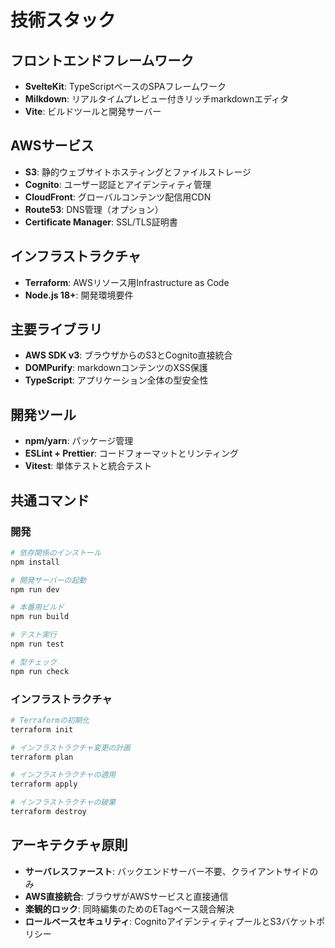 # 技術スタック

## フロントエンドフレームワーク
- **SvelteKit**: TypeScriptベースのSPAフレームワーク
- **Milkdown**: リアルタイムプレビュー付きリッチmarkdownエディタ
- **Vite**: ビルドツールと開発サーバー

## AWSサービス
- **S3**: 静的ウェブサイトホスティングとファイルストレージ
- **Cognito**: ユーザー認証とアイデンティティ管理
- **CloudFront**: グローバルコンテンツ配信用CDN
- **Route53**: DNS管理（オプション）
- **Certificate Manager**: SSL/TLS証明書

## インフラストラクチャ
- **Terraform**: AWSリソース用Infrastructure as Code
- **Node.js 18+**: 開発環境要件

## 主要ライブラリ
- **AWS SDK v3**: ブラウザからのS3とCognito直接統合
- **DOMPurify**: markdownコンテンツのXSS保護
- **TypeScript**: アプリケーション全体の型安全性

## 開発ツール
- **npm/yarn**: パッケージ管理
- **ESLint + Prettier**: コードフォーマットとリンティング
- **Vitest**: 単体テストと統合テスト

## 共通コマンド

### 開発
```bash
# 依存関係のインストール
npm install

# 開発サーバーの起動
npm run dev

# 本番用ビルド
npm run build

# テスト実行
npm run test

# 型チェック
npm run check
```

### インフラストラクチャ
```bash
# Terraformの初期化
terraform init

# インフラストラクチャ変更の計画
terraform plan

# インフラストラクチャの適用
terraform apply

# インフラストラクチャの破棄
terraform destroy
```

## アーキテクチャ原則
- **サーバレスファースト**: バックエンドサーバー不要、クライアントサイドのみ
- **AWS直接統合**: ブラウザがAWSサービスと直接通信
- **楽観的ロック**: 同時編集のためのETagベース競合解決
- **ロールベースセキュリティ**: CognitoアイデンティティプールとS3バケットポリシー